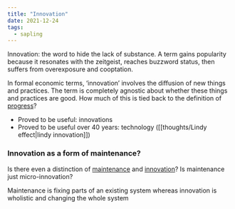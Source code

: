 ```yaml
---
title: "Innovation"
date: 2021-12-24
tags:
  - sapling
---
```


Innovation: the word to hide the lack of substance. A term gains popularity because it resonates with the zeitgeist, reaches buzzword status, then suffers from overexposure and cooptation.

In formal economic terms, ‘innovation’ involves the diffusion of new things and practices. The term is completely agnostic about whether these things and practices are good. How much of this is tied back to the definition of [progress](thoughts/progress.md)?

- Proved to be useful: innovations
- Proved to be useful over 40 years: technology ([[thoughts/Lindy effect|lindy innovation]])

### Innovation as a form of maintenance?

Is there even a distinction of [maintenance](thoughts/maintenance.md) and [innovation](thoughts/innovation.md)? Is maintenance just micro-innovation?

Maintenance is fixing parts of an existing system whereas innovation is wholistic and changing the whole system
